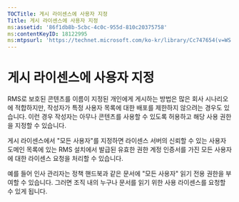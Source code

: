 ```yaml
---
TOCTitle: 게시 라이센스에 사용자 지정
Title: 게시 라이센스에 사용자 지정
ms:assetid: '86f1db8b-5cbc-4c0c-955d-810c20375758'
ms:contentKeyID: 18122995
ms:mtpsurl: 'https://technet.microsoft.com/ko-kr/library/Cc747654(v=WS.10)'
---
```


게시 라이센스에 사용자 지정
===========================

RMS로 보호된 콘텐츠를 이름이 지정된 개인에게 게시하는 방법은 많은 회사 시나리오에 적합하지만, 작성자가 특정 사용자 목록에 대한 배포를 제한하지 않으려는 경우도 있습니다. 이런 경우 작성자는 아무나 콘텐츠를 사용할 수 있도록 허용하고 해당 사용 권한을 지정할 수 있습니다.

게시 라이센스에서 "모든 사용자"를 지정하면 라이센스 서버의 신뢰할 수 있는 사용자 도메인 목록에 있는 RMS 설치에서 발급된 유효한 권한 계정 인증서를 가진 모든 사용자에 대한 라이센스 요청을 처리할 수 있습니다.

예를 들어 인사 관리자는 정책 핸드북과 같은 문서에 "모든 사용자" 읽기 전용 권한을 부여할 수 있습니다. 그러면 조직 내의 누구나 문서를 읽기 위한 사용 라이센스를 요청할 수 있게 됩니다.
